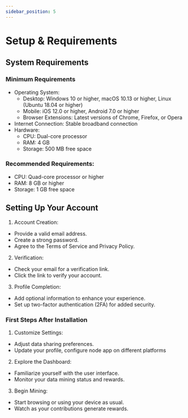 ```yaml
---
sidebar_position: 5
---
```


# Setup & Requirements

## System Requirements
### Minimum Requirements
- Operating System:
  - Desktop: Windows 10 or higher, macOS 10.13 or higher, Linux (Ubuntu 18.04 or higher)
  - Mobile: iOS 12.0 or higher, Android 7.0 or higher
  - Browser Extensions: Latest versions of Chrome, Firefox, or Opera
- Internet Connection: Stable broadband connection
- Hardware:
  - CPU: Dual-core processor
  - RAM: 4 GB
  - Storage: 500 MB free space

### Recommended Requirements:
- CPU: Quad-core processor or higher
- RAM: 8 GB or higher
- Storage: 1 GB free space

## Setting Up Your Account
1. Account Creation:
- Provide a valid email address.
- Create a strong password.
- Agree to the Terms of Service and Privacy Policy.
2. Verification:
- Check your email for a verification link.
- Click the link to verify your account.
3. Profile Completion:
- Add optional information to enhance your experience.
- Set up two-factor authentication (2FA) for added security.

### First Steps After Installation
1. Customize Settings:
- Adjust data sharing preferences.
- Update your profile, configure node app on different platforms
2. Explore the Dashboard:
- Familiarize yourself with the user interface.
- Monitor your data mining status and rewards.
3. Begin Mining:
- Start browsing or using your device as usual.
- Watch as your contributions generate rewards.